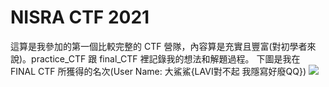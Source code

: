 # NISRA CTF 2021
這算是我參加的第一個比較完整的 CTF 營隊，內容算是充實且豐富(對初學者來說)。practice_CTF 跟 final_CTF 裡記錄我的想法和解題過程。
下圖是我在 FINAL CTF 所獲得的名次(User Name: 大鯊鯊{LAVI對不起 我隱寫好廢QQ})
![](https://github.com/Sharkkcode/NISRA_CTF_2021_writeups)